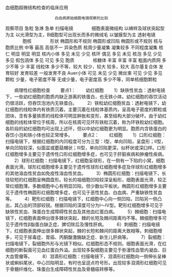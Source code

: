 血细胞超微结构检查的临床应用
 
 	　　　　　　　　　　　　　白血病原始细胞电镜观察的比较 
观察项目	急粒	急淋	急单
扫描电镜	　	　	　
细胞表面微结构	以嵴样及球状突起型为主	以光滑型为主，B细胞型可出现长而多的微绒毛	以皱膜型为主
透射电镜	　	　	　
胞核	　	　	　
形状	椭圆形和不规则	椭圆形或凹陷	椭圆形或不规则
核与胞质比例	中等	最高	高低不一
异染色质	核周少量凝集 	凝集较多	不同程度凝集
核仁	明显	明显	明显
核内小体	多见	未见	少见
核环	偶见	多见	未见
核泡	多见	少见	多见
假包涵体	多见	可见	多见
胞质	　	　	　
核糖体	丰富	丰富	丰富
粗面内质网	多少不等	少	丰富
线粒体	多少不等，较大	较少，较大	较多，较大
高尔基复合体	发育较好	发育较差	一般发育不良
Auer小体	可见	未见	少见
微丝束	可见	少见	多见
颗粒	少量，电子密度不等	无或少量，电子密度高	多少不等，同单核细胞颗粒

　　病理性红细胞检查
　　要点1：
　　幼红细胞
　　1）缺铁性贫血：透射电镜下，一些幼红细胞的胞质内缺乏游离的铁蛋白，也无铁小体。幼红细胞的吞饮活动仍很活跃，但吞饮泡池内无铁蛋白。
　　2）铁粒幼红细胞贫血：透射电镜下，幼红细胞的线粒体内有铁质沉着。主要沉着在线粒体基质内，呈高电子密度的颗粒或团块，含有多量铁质的线粒体可明显肿胀和变形，甚至结构大部分破坏。由于幼红细胞的线粒体常位于核周，所以在核周可见环形铁粒沉着，称为环铁粒幼红细胞。各阶段的幼红细胞均可出现上述环，但以中幼红细胞更为明显。胞质内含铁蛋白的吞饮小泡和铁小体也较正常增多。
　　要点2：
　　红细胞
　　1）口形红细胞：扫描电镜下，根据红细胞的内凹程度可分为三型：Ⅰ型，单向凹陷，呈盘形；Ⅱ型，单向凹陷较深，似面盆或蘑菇帽状；Ⅲ型，单向凹陷更深，似杯状或深臼样。口形红细胞增多主要见于遗传性口形红细胞增多症，也可见于肝脏疾病和肿瘤性疾病。
　　2）球形红细胞：扫描电镜下，红细胞呈球形，在一侧有一下陷的小窝，细胞表面光滑。球形红细胞增多主要见于遗传性球形红细胞增多症及伴球形红细胞增多的其他溶血性贫血如免疫性溶血性贫血。
　　3）椭圆形红细胞：扫描电镜下，长径较短的红细胞呈椭圆盘形。较长的祖细胞凹陷较深呈船形，细胞表面光滑，较正常红细胞薄。多数细胞中心有明显凹陷，但少数似平板状。椭圆形红细胞增多主要见于遗传性椭圆形红细胞增多症，也可见于恶性贫血、白血病、严重缺铁性贫血等。
　　4）靶形红细胞：扫描电镜下，红细胞中心向一侧凹陷，凹陷另一侧凸出，其凸出的顶部较锐。根据凹陷的深度可分为Ⅰ～Ⅳ型。靶形红细胞增多可见于缺铁性贫血、珠蛋白生成障碍性贫血及其他血红蛋白病。
　　5）棘细胞：扫描电镜下，红细胞表面伸出很多棘状突起，棘的长短及棘间距离均不等。棘细胞增多可见于遗传性β脂蛋白缺乏症、脾切除后及慢性肝病。
　　6）刺细胞：扫描电镜下，红细胞表面伸出很多棘状突起，棘的长短和棘间的距离大致相等。刺细胞增多，可见于尿毒症、胃癌、丙酮酸激酶缺乏症、新生儿肝病等。
　　7）裂细胞：扫描电镜下，裂细胞外形与光镜下相似。红细胞形态不规则。细胞表面光滑，在红细胞的断裂面可见血红蛋白外溢。出现较多裂细胞主要见于弥漫性血管内凝血、巨大血管瘤等。
　　8）泪滴形红细胞：扫描电镜下，泪滴形红细胞向一侧伸长呈棒状或蝌蚪尾状，中心凹陷明显，有时也呈逗点符号形。出现较多泪滴形红细胞可见于骨髓纤维化、珠蛋白生成障碍性贫血及骨髓癌转移等。　　	 


